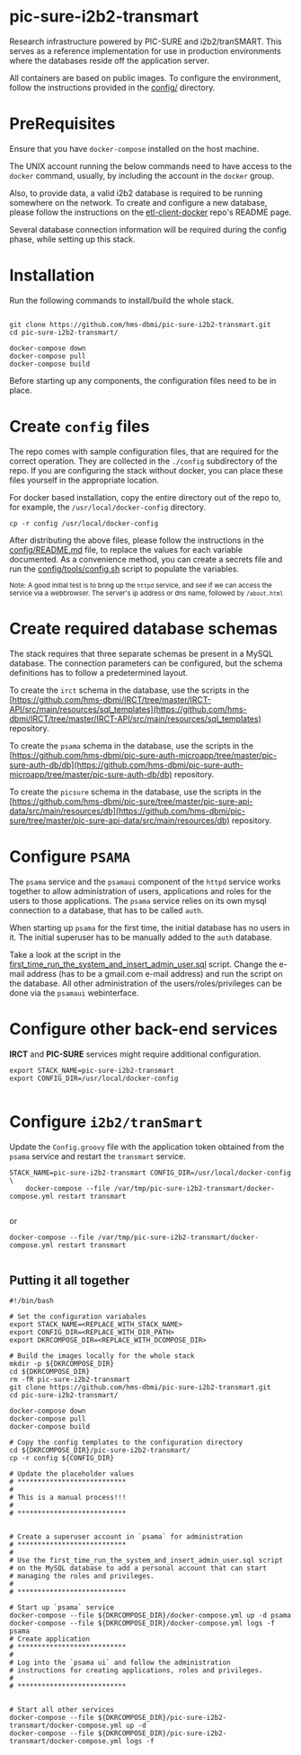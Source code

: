 # pic-sure-i2b2-transmart
Research infrastructure powered by PIC-SURE and i2b2/tranSMART. This serves as a reference implementation 
for use in production environments where the databases reside off the application server.

All containers are based on public images. To configure the environment, follow the instructions provided in the [config/](config/) directory.

# PreRequisites

Ensure that you have `docker-compose` installed on the host machine.

The UNIX account running the below commands need to have access to the `docker` command, usually, by including the account in the `docker` group.

Also, to provide data, a valid i2b2 database is required to be running somewhere on the network. To create and configure a new database, please follow the instructions on the [etl-client-docker](https://github.com/hms-dbmi/etl-client-docker) repo's README page.

Several database connection information will be required during the config phase, while setting up this stack.

# Installation

Run the following commands to install/build the whole stack. 

```

git clone https://github.com/hms-dbmi/pic-sure-i2b2-transmart.git
cd pic-sure-i2b2-transmart/

docker-compose down
docker-compose pull
docker-compose build

```

Before starting up any components, the configuration files need to be in place.

# Create `config` files

The repo comes with sample configuration files, that are required for the correct operation. They are collected in the `./config` subdirectory of the repo. If you are configuring the stack without docker, you can place these files yourself in the appropriate location.

For docker based installation, copy the entire directory out of the repo to, for example, the `/usr/local/docker-config` directory.

`cp -r config /usr/local/docker-config`

After distributing the above files, please follow the instructions in the [config/README.md](config/README.md) file, to replace the values for each variable documented. As a convenience method, you can create a secrets file and run the [config/tools/config.sh](config/tools/config.sh) script to populate the variables.

<small>Note: A good initial test is to bring up the `httpd` service, and see if we can access the service via a webbrowser. The server's ip address or dns name, followed by `/about.html`</small>

# Create required database schemas

The stack requires that three separate schemas be present in a MySQL database. The connection parameters can be configured, but the schema definitions has to follow a predetermined layout.

To create the `irct` schema in the database, use the scripts in the [https://github.com/hms-dbmi/IRCT/tree/master/IRCT-API/src/main/resources/sql_templates](https://github.com/hms-dbmi/IRCT/tree/master/IRCT-API/src/main/resources/sql_templates) repository.

To create the `psama` schema in the database, use the scripts in the [https://github.com/hms-dbmi/pic-sure-auth-microapp/tree/master/pic-sure-auth-db/db](https://github.com/hms-dbmi/pic-sure-auth-microapp/tree/master/pic-sure-auth-db/db) repository.

To create the `picsure` schema in the database, use the scripts in the [https://github.com/hms-dbmi/pic-sure/tree/master/pic-sure-api-data/src/main/resources/db](https://github.com/hms-dbmi/pic-sure/tree/master/pic-sure-api-data/src/main/resources/db) repository.

# Configure `PSAMA`

The `psama` service and the `psamaui` component of the `httpd` service works together to allow administration of users, applications and roles for the users to those applications. The `psama` service relies on its own mysql connection to a database, that has to be called `auth`.

When starting up `psama` for the first time, the initial database has no users in it. The initial superuser has to be manually added to the `auth` database.

Take a look at the script in the [first_time_run_the_system_and_insert_admin_user.sql](https://raw.githubusercontent.com/hms-dbmi/pic-sure-auth-microapp/master/pic-sure-auth-db/db/tools/first_time_run_the_system_and_insert_admin_user.sql) script. Change the e-mail address (has to be a gmail.com e-mail address) and run the script on the database. All other administration of the users/roles/privileges can be done via the `psamaui` webinterface.

# Configure other back-end services

**IRCT** and **PIC-SURE** services might require additional configuration. 

```
export STACK_NAME=pic-sure-i2b2-transmart
export CONFIG_DIR=/usr/local/docker-config


```



# Configure `i2b2/tranSmart`

Update the `Config.groovy` file with the application token obtained from the `psama` service and restart the `transmart` service.

```
STACK_NAME=pic-sure-i2b2-transmart CONFIG_DIR=/usr/local/docker-config \
	docker-compose --file /var/tmp/pic-sure-i2b2-transmart/docker-compose.yml restart transmart


```

or

```
docker-compose --file /var/tmp/pic-sure-i2b2-transmart/docker-compose.yml restart transmart


```



## Putting it all together

```
#!/bin/bash

# Set the configuration variabales
export STACK_NAME=<REPLACE_WITH_STACK_NAME>
export CONFIG_DIR=<REPLACE_WITH_DIR_PATH>
export DKRCOMPOSE_DIR=<REPLACE_WITH_DCOMPOSE_DIR>

# Build the images locally for the whole stack
mkdir -p ${DKRCOMPOSE_DIR}
cd ${DKRCOMPOSE_DIR}
rm -fR pic-sure-i2b2-transmart
git clone https://github.com/hms-dbmi/pic-sure-i2b2-transmart.git
cd pic-sure-i2b2-transmart/

docker-compose down
docker-compose pull
docker-compose build

# Copy the config templates to the configuration directory
cd ${DKRCOMPOSE_DIR}/pic-sure-i2b2-transmart/
cp -r config ${CONFIG_DIR}

# Update the placeholder values
# ***************************
#
# This is a manual process!!!
#
# ***************************


# Create a superuser account in `psama` for administration
# ***************************
#
# Use the first_time_run_the_system_and_insert_admin_user.sql script
# on the MySQL database to add a personal account that can start 
# managing the roles and privileges.
#
# ***************************

# Start up `psama` service
docker-compose --file ${DKRCOMPOSE_DIR}/docker-compose.yml up -d psama
docker-compose --file ${DKRCOMPOSE_DIR}/docker-compose.yml logs -f psama
# Create application 
# ***************************
#
# Log into the `psama ui` and follow the administration 
# instructions for creating applications, roles and privileges.
#
# ***************************


# Start all other services
docker-compose --file ${DKRCOMPOSE_DIR}/pic-sure-i2b2-transmart/docker-compose.yml up -d
docker-compose --file ${DKRCOMPOSE_DIR}/pic-sure-i2b2-transmart/docker-compose.yml logs -f 
